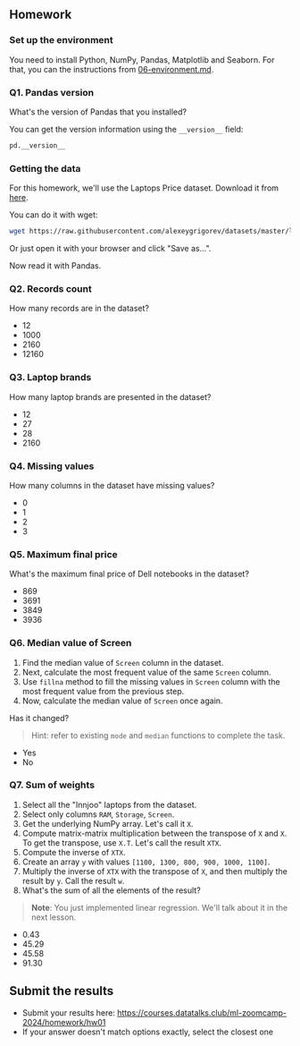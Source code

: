 ## Homework

### Set up the environment

You need to install Python, NumPy, Pandas, Matplotlib and Seaborn. For that, you can the instructions from
[06-environment.md](https://github.com/alexeygrigorev/mlbookcamp-code/blob/master/course-zoomcamp/01-intro/06-environment.md).

### Q1. Pandas version

What's the version of Pandas that you installed?

You can get the version information using the `__version__` field:

```python
pd.__version__
```

### Getting the data 

For this homework, we'll use the Laptops Price dataset. Download it from 
[here](https://raw.githubusercontent.com/alexeygrigorev/datasets/master/laptops.csv).

You can do it with wget:

```bash
wget https://raw.githubusercontent.com/alexeygrigorev/datasets/master/laptops.csv
```

Or just open it with your browser and click "Save as...".

Now read it with Pandas.

### Q2. Records count

How many records are in the dataset?

- 12
- 1000
- 2160
- 12160

### Q3. Laptop brands

How many laptop brands are presented in the dataset?

- 12
- 27
- 28
- 2160

### Q4. Missing values

How many columns in the dataset have missing values?

- 0
- 1
- 2
- 3

### Q5. Maximum final price

What's the maximum final price of Dell notebooks in the dataset?

- 869
- 3691
- 3849
- 3936

### Q6. Median value of Screen

1. Find the median value of `Screen` column in the dataset.
2. Next, calculate the most frequent value of the same `Screen` column.
3. Use `fillna` method to fill the missing values in `Screen` column with the most frequent value from the previous step.
4. Now, calculate the median value of `Screen` once again.

Has it changed?

> Hint: refer to existing `mode` and `median` functions to complete the task.

- Yes
- No

### Q7. Sum of weights

1. Select all the "Innjoo" laptops from the dataset.
2. Select only columns `RAM`, `Storage`, `Screen`.
3. Get the underlying NumPy array. Let's call it `X`.
4. Compute matrix-matrix multiplication between the transpose of `X` and `X`. To get the transpose, use `X.T`. Let's call the result `XTX`.
5. Compute the inverse of `XTX`.
6. Create an array `y` with values `[1100, 1300, 800, 900, 1000, 1100]`.
7. Multiply the inverse of `XTX` with the transpose of `X`, and then multiply the result by `y`. Call the result `w`.
8. What's the sum of all the elements of the result?

> **Note**: You just implemented linear regression. We'll talk about it in the next lesson.

- 0.43
- 45.29
- 45.58
- 91.30


## Submit the results

* Submit your results here: https://courses.datatalks.club/ml-zoomcamp-2024/homework/hw01
* If your answer doesn't match options exactly, select the closest one
